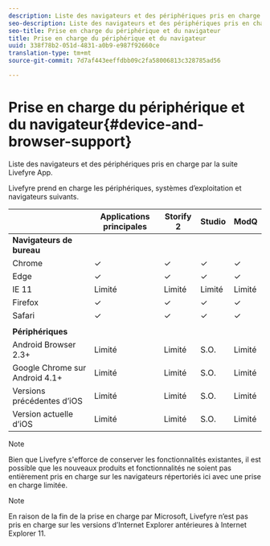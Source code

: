 ```yaml
---
description: Liste des navigateurs et des périphériques pris en charge par la suite Livefyre App.
seo-description: Liste des navigateurs et des périphériques pris en charge par la suite Livefyre App.
seo-title: Prise en charge du périphérique et du navigateur
title: Prise en charge du périphérique et du navigateur
uuid: 338f78b2-051d-4831-a0b9-e987f92660ce
translation-type: tm+mt
source-git-commit: 7d7af443eeffdbb09c2fa58006813c328785ad56

---
```



# Prise en charge du périphérique et du navigateur{#device-and-browser-support}

Liste des navigateurs et des périphériques pris en charge par la suite Livefyre App.

Livefyre prend en charge les périphériques, systèmes d’exploitation et navigateurs suivants.

|  | Applications principales | Storify 2 | Studio | ModQ |
|---|---|---|---|---|
| **Navigateurs de bureau** |  |  |  |  |
| Chrome | ✓ | ✓ | ✓ | ✓ |
| Edge | ✓ | ✓ | ✓ | ✓ |
| IE 11 | Limité | Limité | Limité | Limité |
| Firefox | ✓ | ✓ | ✓ | ✓ |
| Safari | ✓ | ✓ | ✓ | ✓ |
|  |  |  |  |  |
| **Périphériques** |  |  |  |  |
| Android Browser 2.3+ | Limité | Limité | S.O. | Limité |
| Google Chrome sur Android 4.1+ | Limité | Limité | S.O. | Limité |
| Versions précédentes d’iOS | Limité | Limité | S.O. | Limité |
| Version actuelle d’iOS | Limité | Limité | S.O. | Limité |

>[!NOTE]
>
>Bien que Livefyre s'efforce de conserver les fonctionnalités existantes, il est possible que les nouveaux produits et fonctionnalités ne soient pas entièrement pris en charge sur les navigateurs répertoriés ici avec une prise en charge limitée.

>[!NOTE]
>
>En raison de la fin de la prise en charge par Microsoft, Livefyre n’est pas pris en charge sur les versions d’Internet Explorer antérieures à Internet Explorer 11.

